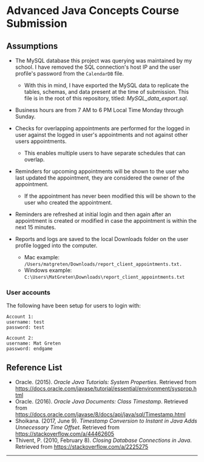 # Advanced Java Concepts Course Submission

## Assumptions

- The MySQL database this project was querying was maintained by my school. I have removed the SQL connection's host IP and the user profile's password from the `CalendarDB` file.

  - With this in mind, I have exported the MySQL data to replicate the tables, schemas, and data present at the time of submission. This file is in the root of this repository, titled: _MySQL_data_export.sql_.

- Business hours are from 7 AM to 6 PM Local Time Monday through Sunday.
- Checks for overlapping appointments are performed for the logged in user against the logged in user's appointments and not against other users appointments.

  - This enables multiple users to have separate schedules that can overlap.

- Reminders for upcoming appointments will be shown to the user who last updated the appointment, they are considered the owner of the appointment.

  - If the appointment has never been modified this will be shown to the user who created the appointment.

- Reminders are refreshed at initial login and then again after an appointment is created or modified in case the appointment is within the next 15 minutes.

- Reports and logs are saved to the local Downloads folder on the user profile logged into the computer.

  - Mac example: `/Users/matgreten/Downloads/report_client_appointments.txt.`
  - Windows example: `C:\Users\MatGreten\Downloads\report_client_appointments.txt`

### User accounts

The following have been setup for users to login with:

```
Account 1:
username: test
password: test

Account 2:
username: Mat Greten
password: endgame
```

## Reference List

- Oracle. (2015). _Oracle Java Tutorials: System Properties_. Retrieved from <https://docs.oracle.com/javase/tutorial/essential/environment/sysprop.html>
- Oracle. (2016). _Oracle Java Documents: Class Timestamp_. Retrieved from <https://docs.oracle.com/javase/8/docs/api/java/sql/Timestamp.html>
- Shoikana. (2017, June 9). _Timestamp Conversion to Instant in Java Adds Unnecessary Time Offset_. Retrieved from <https://stackoverflow.com/a/44462605>
- Thivent, P. (2010, February 8). _Closing Database Connections in Java_. Retrieved from <https://stackoverflow.com/a/2225275>

--------------------------------------------------------------------------------
